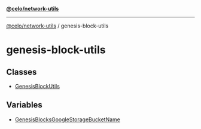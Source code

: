 [**@celo/network-utils**](../README.md)

***

[@celo/network-utils](../README.md) / genesis-block-utils

# genesis-block-utils

## Classes

- [GenesisBlockUtils](classes/GenesisBlockUtils.md)

## Variables

- [GenesisBlocksGoogleStorageBucketName](variables/GenesisBlocksGoogleStorageBucketName.md)
